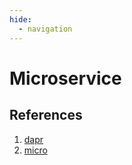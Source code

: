```yaml
---
hide:
  - navigation
---
```


# Microservice

## References
1. [dapr](https://docs.dapr.io/concepts/overview/)
2. [micro](https://github.com/micro/micro)